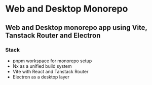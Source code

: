 # Web and Desktop Monorepo

## Web and Desktop monorepo app using Vite, Tanstack Router and Electron

### Stack

- pnpm workspace for monorepo setup
- Nx as a unified build system
- Vite with React and Tanstack Router
- Electron as a desktop layer
